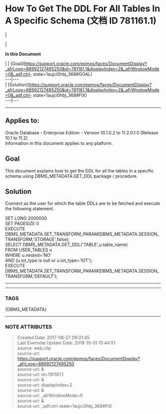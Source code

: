 # How To Get The DDL For All Tables In A Specific Schema (文档 ID 781161.1)

  

|

|

 **In this Document**  

| |
[Goal](https://support.oracle.com/epmos/faces/DocumentDisplay?_afrLoop=88992127495250&id=781161.1&displayIndex=2&_afrWindowMode=0&_adf.ctrl-
state=1aujci0hbj_368#GOAL)  
---|---  
|
[Solution](https://support.oracle.com/epmos/faces/DocumentDisplay?_afrLoop=88992127495250&id=781161.1&displayIndex=2&_afrWindowMode=0&_adf.ctrl-
state=1aujci0hbj_368#FIX)  
---|---  
  
* * *

## Applies to:

Oracle Database - Enterprise Edition - Version 10.1.0.2 to 11.2.0.1.0 [Release
10.1 to 11.2]  
Information in this document applies to any platform.  

## Goal

This document explains how to get the DDL for all the tables in a specific
schema using DBMS_METADATA.GET_DDL package / procedure.

## Solution

Connect as the user for which the table DDLs are to be fetched and execute the
following statement.

SET LONG 2000000  
SET PAGESIZE 0  
EXECUTE
DBMS_METADATA.SET_TRANSFORM_PARAM(DBMS_METADATA.SESSION_TRANSFORM,'STORAGE',false);  
SELECT DBMS_METADATA.GET_DDL('TABLE',u.table_name)  
FROM USER_TABLES u  
WHERE u.nested='NO'  
AND (u.iot_type is null or u.iot_type='IOT');  
EXECUTE
DBMS_METADATA.SET_TRANSFORM_PARAM(DBMS_METADATA.SESSION_TRANSFORM,'DEFAULT');

* * *  
  
  



---
### TAGS
{DBMS_METADATA}

---
### NOTE ATTRIBUTES
>Created Date: 2017-06-27 09:21:45  
>Last Evernote Update Date: 2018-10-01 15:44:51  
>source: web.clip  
>source-url: https://support.oracle.com/epmos/faces/DocumentDisplay?_afrLoop=88992127495250  
>source-url: &  
>source-url: id=781161.1  
>source-url: &  
>source-url: displayIndex=2  
>source-url: &  
>source-url: _afrWindowMode=0  
>source-url: &  
>source-url: _adf.ctrl-state=1aujci0hbj_368#FIX  